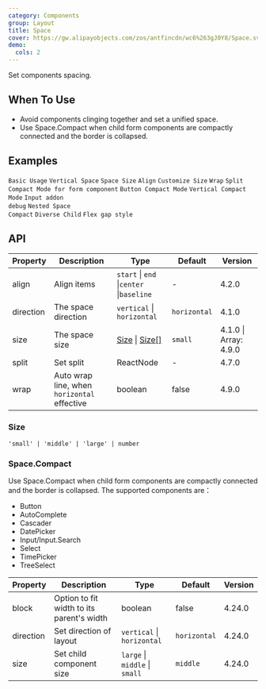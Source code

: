 ```yaml
---
category: Components
group: Layout
title: Space
cover: https://gw.alipayobjects.com/zos/antfincdn/wc6%263gJ0Y8/Space.svg
demo:
  cols: 2
---
```


Set components spacing.

## When To Use

- Avoid components clinging together and set a unified space.
- Use Space.Compact when child form components are compactly connected and the border is collapsed.

## Examples

<code src="./demo/base.tsx">Basic Usage</code>
<code src="./demo/vertical.tsx">Vertical Space</code>
<code src="./demo/size.tsx">Space Size</code>
<code src="./demo/align.tsx">Align</code>
<code src="./demo/customize.tsx">Customize Size</code>
<code src="./demo/wrap.tsx">Wrap</code>
<code src="./demo/split.tsx">Split</code>
<code src="./demo/compact.tsx">Compact Mode for form component</code>
<code src="./demo/compact-buttons.tsx">Button Compact Mode</code>
<code src="./demo/compact-button-vertical.tsx">Vertical Compact Mode</code>
<code src="./demo/compact-debug.tsx" debug>Input addon debug</code>
<code src="./demo/compact-nested.tsx" debug>Nested Space Compact</code>
<code src="./demo/debug.tsx" debug>Diverse Child</code>
<code src="./demo/gap-in-line.tsx" debug>Flex gap style</code>

## API

| Property  | Description                                 | Type                                     | Default      | Version               |
| --------- | ------------------------------------------- | ---------------------------------------- | ------------ | --------------------- |
| align     | Align items                                 | `start` \| `end` \|`center` \|`baseline` | -            | 4.2.0                 |
| direction | The space direction                         | `vertical` \| `horizontal`               | `horizontal` | 4.1.0                 |
| size      | The space size                              | [Size](#Size) \| [Size\[\]](#Size)       | `small`      | 4.1.0 \| Array: 4.9.0 |
| split     | Set split                                   | ReactNode                                | -            | 4.7.0                 |
| wrap      | Auto wrap line, when `horizontal` effective | boolean                                  | false        | 4.9.0                 |

### Size

`'small' | 'middle' | 'large' | number`

### Space.Compact

Use Space.Compact when child form components are compactly connected and the border is collapsed. The supported components are：

- Button
- AutoComplete
- Cascader
- DatePicker
- Input/Input.Search
- Select
- TimePicker
- TreeSelect

| Property  | Description                                | Type                           | Default      | Version |
| --------- | ------------------------------------------ | ------------------------------ | ------------ | ------- |
| block     | Option to fit width to its parent\'s width | boolean                        | false        | 4.24.0  |
| direction | Set direction of layout                    | `vertical` \| `horizontal`     | `horizontal` | 4.24.0  |
| size      | Set child component size                   | `large` \| `middle` \| `small` | `middle`     | 4.24.0  |
